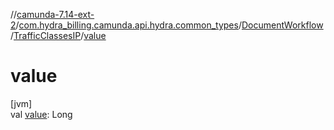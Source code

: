 //[camunda-7.14-ext-2](../../../../index.md)/[com.hydra_billing.camunda.api.hydra.common_types](../../index.md)/[DocumentWorkflow](../index.md)/[TrafficClassesIP](index.md)/[value](value.md)

# value

[jvm]\
val [value](value.md): Long
